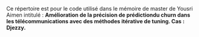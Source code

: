 Ce répertoire est pour le code utilisé dans le mémoire de master de Yousri Aimen intitulé : 
**Amélioration de la précision de prédictiondu churn dans les télécommunications avec des méthodes itérative de tuning. Cas : Djezzy.**
